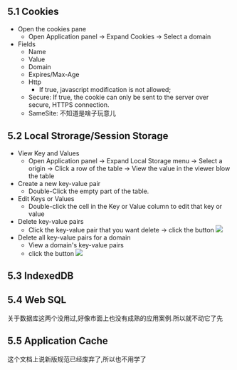 ## 5.1 Cookies
- Open the cookies pane
  - Open Application panel -> Expand Cookies -> Select a domain
- Fields
  - Name
  - Value
  - Domain
  - Expires/Max-Age
  - Http
    - If true, javascript modification is not allowed;
  - Secure: If true, the cookie can only be sent to the server over secure, HTTPS connection.
  - SameSite: 不知道是啥子玩意儿
## 5.2 Local Strorage/Session Storage
- View Key and Values
  - Open Application panel -> Expand Local Storage menu -> Select a origin -> Click a row of the table -> View the value in the viewer blow the table
- Create a new key-value pair
  - Double-Click the empty part of the table.
- Edit Keys or Values
  - Double-click the cell in the Key or Value column to edit that key or value
- Delete key-value pairs
  - Click the key-value pair that you want delete -> click the button
![](https://user-gold-cdn.xitu.io/2019/9/30/16d80e0bd93b732c?w=20&h=20&f=png&s=4172)
- Delete all key-value pairs for a domain
  - View a domain's key-value pairs
  - click the button
![](https://user-gold-cdn.xitu.io/2019/9/30/16d80e18b9b0c20a?w=26&h=26&f=png&s=4558)
## 5.3 IndexedDB
## 5.4 Web SQL
关于数据库这两个没用过,好像市面上也没有成熟的应用案例.所以就不动它了先
## 5.5 Application Cache
这个文档上说新版规范已经废弃了,所以也不用学了
